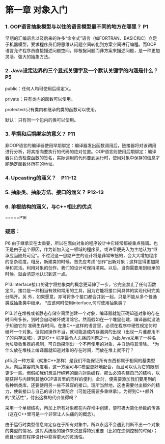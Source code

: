 第一章 对象入门
======
### 1. OOP语言抽象模型与以往的语言模型最不同的地方在哪里？ P1
早期的汇编语言以及后来的许多“命令式”语言（如FORTRAN、BASIC和C）立足于机器模型，要求程序员们将思维从问题空间转化到方案空间进行编程。而OOP语言允许程序员直接描述问题空间，即根据问题而非方案来描述问题，是一种更加灵活、强大的抽象方法。
### 2. Java设定边界的三个显式关键字及一个默认关键字的内涵是什么？P5
public：任何人均可使用后续定义。 

private：只有类内的函数可以使用。 

protected:只有类内和继承的类的函数可以使用。 

默认：只有同一个包内的类可以使用。
### 3. 早期和后期绑定的意义？ P11 
非OOP语言的编译器使用早期绑定：编译器发出函数调用后，链接器将对该调用进行分析，将其指向要执行的代码的绝对位置。OOP语言则使用后期绑定：编译器只负责检查函数的签名，实际调用的代码要到运行时，使用对象中保存的信息才能确定函数体所在的地址。
### 4. Upcasting的涵义？　P11-12
### 5. 抽象类、抽象方法、接口的涵义？ P12-13
### 6. 单根结构的涵义，与C++相比的优点
=====P16
### 疑惑：

P6.由于继承实在太重要，所以在面向对象的程序设计中它经常都被重点强调。也正是由于这个原因，作为新加入这一领域的程序员，或许早便先入为主地认为“继承应当随处可见”。不过沿这一思路产生的设计将是非常笨拙的，会大大增加程序的复杂程度。相反，新建类的时候，首先应考虑“创作”出新对象；这样显得更加简单和灵活。利用对象的创作，我们的设计可保持清爽。以后，当你需要用到继承的时候，就会清楚地认识到这一点。

P13.interface接口关键字将抽象类的概念更延伸了一步，它完全禁止了任何函数定义。接口是一种相当有效和常用的工具，因为它能将接口同具体的实现代码完美分隔开。另
外，如果愿意，亦可将多个接口都合并到一起，只是不能从多个普通类或抽象类中继承。
*应该何时使用interface,何时使用抽象类？

P13.若在堆栈或者静态存储空间里创建一个对象，编译器就能正确知道对象的存在时间有多长，到时会自动破坏或清除它。然而假如在一个堆里创建，编译器就没法子知道它的
准确生存时间。在象C++这样的语言里，必须在程序中硬性规定何时破坏一个对象。但假如操作不当，就可能造成内存漏洞的出现（出现一片谁都用不了的内存区域），这是C++
程序最令人头痛的问题之一。为此Java采用了一种名为垃圾收集器的机制，可自动探测出一个不再使用的对象，并自动将其清除。
*为什么放在堆栈上编译器就知道对象的存在时间，而放在堆上就不行？

p15.另一种方案（就象C++那样）是我们不能保证所有东西都属于相同的基类型从。向后兼容的角度看，这一方案可与C模型更好地配合，而且可以认为它的限制更少一些。但假如我们想进行纯粹的面向对象编程，那么必须构建自己的结构，以期获得与内建到其他OOP语言里的同样的便利。此时，便需要添加我们要用到的各种新类库，还要使用另一些不兼容的接口。理所当然地，这也需要付出额外的精力，使新接口与自己的设计方案配合（可能还需要多重继承）。为得到C++额外的“灵活性”，付出这样的代价值得吗？

采用一个单根结构，再加上所有对象都在内存堆中创建，便可极大简化参数的传递（这在C++里可是一个非常让人头痛的的概念）。

由于运行时类型信息肯定存在于所有对象中，所以永远不会遇到判断不出一个对象的类型的情况。这对系统级的操作来说显得特别重要（比如在违例控制的时候）；而且也能在程序设计中获得更大的灵活性。
